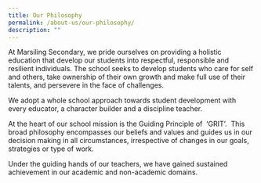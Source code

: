 ```yaml
---
title: Our Philosophy
permalink: /about-us/our-philosophy/
description: ""
---
```

At Marsiling Secondary, we pride ourselves on providing a holistic education that develop our students into respectful, responsible and resilient individuals. The school seeks to develop students who care for self and others, take ownership of their own growth and make full use of their talents, and persevere in the face of challenges.

We adopt a whole school approach towards student development with every educator, a character builder and a discipline teacher.

At the heart of our school mission is the Guiding Principle of  ‘GRIT’.  This broad philosophy encompasses our beliefs and values and guides us in our decision making in all circumstances, irrespective of changes in our goals, strategies or type of work.

Under the guiding hands of our teachers, we have gained sustained achievement in our academic and non-academic domains.